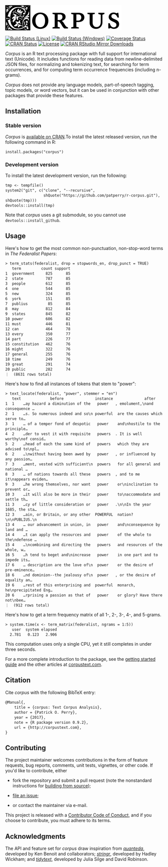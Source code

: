 <div style="margin-bottom:14px"><img alt="Corpus" src="man/figures/banner.png" /></div>

[![Build Status (Linux)][travis-badge]][travis]
[![Build Status (Windows)][appveyor-badge]][appveyor]
[![Coverage Status][codecov-badge]][codecov]
[![CRAN Status][cran-badge]][cran]
[![License][apache-badge]][apache]
[![CRAN RStudio Mirror Downloads][cranlogs-badge]][cran]


*Corpus* is an R text processing package with full support for international
text (Unicode). It includes functions for reading data from newline-delimited
JSON files, for normalizing and tokenizing text, for searching for term
occurrences, and for computing term occurrence frequencies (including
n-grams).

*Corpus* does not provide any language models, part-of-speech tagging, topic
models, or word vectors, but it can be used in conjunction with other packages
that provide these features.


Installation
------------

### Stable version

*Corpus* is [available on CRAN][cran].To install the latest released version,
run the following command in R:

    install.packages("corpus")


### Development version

To install the latest development version, run the following:

    tmp <- tempfile()
    system2("git", c("clone", "--recursive",
                     shQuote("https://github.com/patperry/r-corpus.git"), shQuote(tmp)))
    devtools::install(tmp)

Note that *corpus* uses a git submodule, so you cannot use
`devtools::install_github`.


Usage
-----

Here's how to get the most common non-punctuation, non-stop-word terms in *The
Federalist Papers*:

    > term_stats(federalist, drop = stopwords_en, drop_punct = TRUE)
       term         count support
    1  government     825      85
    2  state          787      85
    3  people         612      85
    4  one            544      85
    5  new            324      85
    6  york           151      85
    7  publius         85      85
    8  may            812      84
    9  states         845      82
    10 power          606      82
    11 must           446      81
    12 can            464      78
    13 every          350      77
    14 part           226      77
    15 constitution   462      76
    16 might          322      76
    17 general        255      76
    18 time           249      76
    19 great          291      74
    20 public         282      74
    ⋮  (8631 rows total)

Here's how to find all instances of tokens that stem to "power":

    > text_locate(federalist, "power", stemmer = "en")
       text             before              instance              after             
    1  1    …ay hazard a diminution of the   power   , emolument,\nand consequence …
    2  1    …s. So numerous indeed and so\n powerful  are the causes which serve to…
    3  1    … of a temper fond of despotic   power    and\nhostile to the principle…
    4  2    …der to vest it with requisite   powers  . It is well worthy\nof consid…
    5  2    …head of each the same kind of   powers   which they are advised to\npl…
    6  2    …\nwithout having been awed by   power   , or influenced by any passion…
    7  3    …ment, vested with sufficient\n  powers   for all general and national …
    8  3    … of nations towards all these   powers  , and to me it\nappears eviden…
    9  3    …he wrong themselves, nor want   power    or\ninclination to prevent or…
    10 3    …it will also be more in their   power    to\naccommodate and settle th…
    11 3    …cy of little consideration or   power   .\n\nIn the year 1685, the sta…
    12 3    …ain, or Britain, or any other  POWERFUL  nation?\n\nPUBLIUS.\n         
    13 4    … our advancement in union, in   power    and\nconsequence by land and …
    14 4    …t can apply the resources and   power    of the whole to the\ndefense …
    15 4    …\ncombining and directing the   powers   and resources of the whole, w…
    16 5    …h tend to beget and\nincrease   power    in one part and to impede its…
    17 6    … description are the love of\n  power    or the desire of pre-eminence…
    18 6    …nd dominion--the jealousy of\n  power   , or the desire of equality an…
    19 6    …rest of this enterprising and  powerful  monarch, he\nprecipitated Eng…
    20 6    …rprising a passion as that of   power    or glory? Have there not\nbee…
    ⋮  (912 rows total)

Here's how to get a term frequency matrix of all 1-, 2-, 3-, 4-, and 5-grams.

    > system.time(x <- term_matrix(federalist, ngrams = 1:5))
       user  system elapsed 
      2.781   0.123   2.906

This computation uses only a single CPU, yet it still completes in under three
seconds.


For a more complete introduction to the package, see the
[getting started guide][corpus-intro] and the other articles at
[corpustext.com](http://corpustext.com).


Citation
--------

Cite *corpus* with the following BibTeX entry:

    @Manual{,
        title = {corpus: Text Corpus Analysis},
        author = {Patrick O. Perry},
        year = {2017},
        note = {R package version 0.9.2},
        url = {http://corpustext.com},
    }


Contributing
------------

The project maintainer welcomes contributions in the form of feature requests,
bug reports, comments, unit tests, vignettes, or other code.  If you'd like to
contribute, either

 + fork the repository and submit a pull request (note the nonstandard
   instructions for [building from source][building]);

 + [file an issue][issues];

 + or contact the maintainer via e-mail.

This project is released with a [Contributor Code of Conduct][conduct],
and if you choose to contribute, you must adhere to its terms.


Acknowledgments
---------------

The API and feature set for *corpus* draw inspiration from
[*quanteda*][quanteda], developed by Ken Benoit and collaborators;
[*stringr*][stringr], developed by Hadley Wickham; and
[*tidytext*][tidytext], developed by Julia Silge and David Robinson.


[apache]: https://www.apache.org/licenses/LICENSE-2.0.html "Apache License, Version 2.0"
[apache-badge]: https://img.shields.io/badge/License-Apache%202.0-blue.svg "Apache License, Version 2.0"
[appveyor]: https://ci.appveyor.com/project/patperry/r-corpus/branch/master "Continuous Integration (Windows)"
[appveyor-badge]: https://ci.appveyor.com/api/projects/status/github/patperry/r-corpus?branch=master&svg=true "Continuous Inegration (Windows)"
[bench-term-matrix]: https://github.com/patperry/bench-term-matrix#readme "Term Matrix Benchmark"
[bench-ndjson]: https://github.com/jeroen/ndjson-benchmark#readme "NDJSON Benchmark"
[building]: #development-version "Building from Source"
[casefold]: https://www.w3.org/International/wiki/Case_folding "Case Folding"
[cc]: https://en.wikipedia.org/wiki/C0_and_C1_control_codes "C0 and C1 Control Codes"
[codecov]: https://codecov.io/github/patperry/r-corpus?branch=master "Code Coverage"
[codecov-badge]: https://codecov.io/github/patperry/r-corpus/coverage.svg?branch=master "Code Coverage"
[conduct]: https://github.com/patperry/r-corpus/blob/master/CONDUCT.md "Contributor Code of Conduct"
[corpus]: https://github.com/patperry/corpus "Corpus C Library"
[corpus-intro]: http://corpustext.com/articles/corpus.html "Introduction to corpus"
[cran]: https://cran.r-project.org/package=corpus "CRAN Page"
[cran-badge]: http://www.r-pkg.org/badges/version/corpus "CRAN Page"
[cranlogs-badge]: http://cranlogs.r-pkg.org/badges/corpus "CRAN Downloads"
[emoji-print]: https://twitter.com/ptrckprry/status/887732831161425920 "MacOS Emoji Printing"
[issues]: https://github.com/patperry/r-corpus/issues "Issues"
[ndjson]: http://ndjson.org/ "Newline-Delimited JSON"
[nfc]: http://unicode.org/reports/tr15/ "Unicode Normalization Forms"
[quanteda]: http://quanteda.io/ "Quanteda"
[sentbreak]: http://unicode.org/reports/tr29/#Sentence_Boundaries "Unicode Text Segmentation, Sentence Boundaries"
[stringr]: http://stringr.tidyverse.org/ "Stringr"
[tidytext]: http://juliasilge.github.io/tidytext/ "Tidytext"
[travis]: https://travis-ci.org/patperry/r-corpus "Continuous Integration (Linux)"
[travis-badge]: https://api.travis-ci.org/patperry/r-corpus.svg?branch=master "Continuous Integration (Linux)"
[unicode-vignette]: http://corpustext.com/articles/unicode.html "Unicode: Emoji, accents, and international text"
[windows-enc2utf8]: https://twitter.com/ptrckprry/status/901494853758054401 "Windows enc2utf8 Bug"
[wordbreak]: http://unicode.org/reports/tr29/#Word_Boundaries "Unicode Text Segmentation, Word Boundaries"
